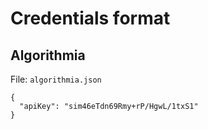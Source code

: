 # Credentials format

## Algorithmia

File: `algorithmia.json`

```
{
  "apiKey": "sim46eTdn69Rmy+rP/HgwL/1txS1"
}
```